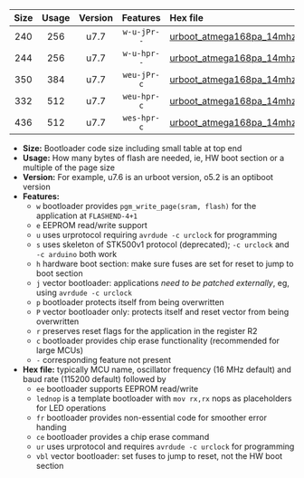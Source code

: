 |Size|Usage|Version|Features|Hex file|
|:-:|:-:|:-:|:-:|:--|
|240|256|u7.7|`w-u-jPr--`|[urboot_atmega168pa_14mhz7456_9600bps_lednop_ur_vbl.hex](https://raw.githubusercontent.com/stefanrueger/urboot.hex/main/mcus/atmega168pa/fcpu_14mhz7456/9600_bps/urboot_atmega168pa_14mhz7456_9600bps_lednop_ur_vbl.hex)|
|244|256|u7.7|`w-u-hpr--`|[urboot_atmega168pa_14mhz7456_9600bps_lednop_fr_ur.hex](https://raw.githubusercontent.com/stefanrueger/urboot.hex/main/mcus/atmega168pa/fcpu_14mhz7456/9600_bps/urboot_atmega168pa_14mhz7456_9600bps_lednop_fr_ur.hex)|
|350|384|u7.7|`weu-jPr-c`|[urboot_atmega168pa_14mhz7456_9600bps_ee_lednop_fr_ce_ur_vbl.hex](https://raw.githubusercontent.com/stefanrueger/urboot.hex/main/mcus/atmega168pa/fcpu_14mhz7456/9600_bps/urboot_atmega168pa_14mhz7456_9600bps_ee_lednop_fr_ce_ur_vbl.hex)|
|332|512|u7.7|`weu-hpr-c`|[urboot_atmega168pa_14mhz7456_9600bps_ee_lednop_fr_ce_ur.hex](https://raw.githubusercontent.com/stefanrueger/urboot.hex/main/mcus/atmega168pa/fcpu_14mhz7456/9600_bps/urboot_atmega168pa_14mhz7456_9600bps_ee_lednop_fr_ce_ur.hex)|
|436|512|u7.7|`wes-hpr-c`|[urboot_atmega168pa_14mhz7456_9600bps_ee_lednop_fr_ce.hex](https://raw.githubusercontent.com/stefanrueger/urboot.hex/main/mcus/atmega168pa/fcpu_14mhz7456/9600_bps/urboot_atmega168pa_14mhz7456_9600bps_ee_lednop_fr_ce.hex)|

- **Size:** Bootloader code size including small table at top end
- **Usage:** How many bytes of flash are needed, ie, HW boot section or a multiple of the page size
- **Version:** For example, u7.6 is an urboot version, o5.2 is an optiboot version
- **Features:**
  + `w` bootloader provides `pgm_write_page(sram, flash)` for the application at `FLASHEND-4+1`
  + `e` EEPROM read/write support
  + `u` uses urprotocol requiring `avrdude -c urclock` for programming
  + `s` uses skeleton of STK500v1 protocol (deprecated); `-c urclock` and `-c arduino` both work
  + `h` hardware boot section: make sure fuses are set for reset to jump to boot section
  + `j` vector bootloader: applications *need to be patched externally*, eg, using `avrdude -c urclock`
  + `p` bootloader protects itself from being overwritten
  + `P` vector bootloader only: protects itself and reset vector from being overwritten
  + `r` preserves reset flags for the application in the register R2
  + `c` bootloader provides chip erase functionality (recommended for large MCUs)
  + `-` corresponding feature not present
- **Hex file:** typically MCU name, oscillator frequency (16 MHz default) and baud rate (115200 default) followed by
  + `ee` bootloader supports EEPROM read/write
  + `lednop` is a template bootloader with `mov rx,rx` nops as placeholders for LED operations
  + `fr` bootloader provides non-essential code for smoother error handing
  + `ce` bootloader provides a chip erase command
  + `ur` uses urprotocol and requires `avrdude -c urclock` for programming
  + `vbl` vector bootloader: set fuses to jump to reset, not the HW boot section

